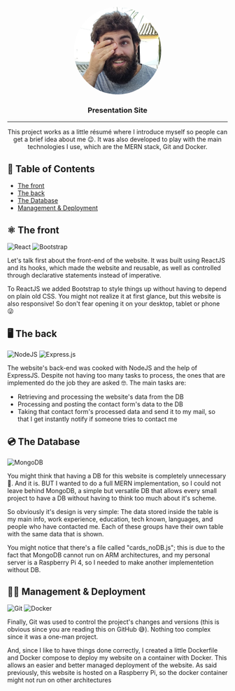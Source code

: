 <p align="center">
  <a href="" rel="noopener">
 <img width=200px height=200px src="./client/public/images/prestentationPic.jpg" alt="Project logo" style="border-radius: 50%"></a>
</p>

<h3 align="center">Presentation Site</h3>

---

<p align="center"> This project works as a little résumé where I introduce myself so people can get a brief idea about me 😉. It was also developed to play with the main technologies I use, which are the MERN stack, Git and Docker.
    <br> 
</p>

## 📝 Table of Contents

- [The front](#front)
- [The back](#back)
- [The Database](#database)
- [Management & Deployment](#management_deployment)

## ⚛ The front <a name = "front"></a>

![React](https://img.shields.io/badge/react-%2320232a.svg?style=for-the-badge&logo=react&logoColor=%2361DAFB)
![Bootstrap](https://img.shields.io/badge/bootstrap-%23563D7C.svg?style=for-the-badge&logo=bootstrap&logoColor=white)

Let's talk first about the front-end of the website. It was built using ReactJS and its hooks, which made the website and reusable, as well as controlled through declarative statements instead of imperative.

To ReactJS we added Bootstrap to style things up without having to depend on plain old CSS. You might not realize it at first glance, but this website is also responsive! So don't fear opening it on your desktop, tablet or phone 😜

## 🖥 The back <a name = "back"></a>

![NodeJS](https://img.shields.io/badge/node.js-6DA55F?style=for-the-badge&logo=node.js&logoColor=white)
![Express.js](https://img.shields.io/badge/express.js-%23404d59.svg?style=for-the-badge&logo=express&logoColor=%2361DAFB)

The website's back-end was cooked with NodeJS and the help of ExpressJS. Despite not having too many tasks to process, the ones that are implemented do the job they are asked 🤓. The main tasks are:

- Retrieving and processing the website's data from the DB
- Processing and posting the contact form's data to the DB
- Taking that contact form's processed data and send it to my mail, so that I get instantly notify if someone tries to contact me

## 💿 The Database <a name = "database"></a>

![MongoDB](https://img.shields.io/badge/MongoDB-%234ea94b.svg?style=for-the-badge&logo=mongodb&logoColor=white)

You might think that having a DB for this website is completely unnecessary 🤔. And it is. BUT I wanted to do a full MERN implementation, so I could not leave behind MongoDB, a simple but versatile DB that allows every small project to have a DB without having to think too much about it's scheme.

So obviously it's design is very simple: The data stored inside the table is my main info, work experience, education, tech known, languages, and people who have contacted me. Each of these groups have their own table with the same data that is shown.

You might notice that there's a file called "cards_noDB.js"; this is due to the fact that MongoDB cannot run on ARM architectures, and my personal server is a Raspberry Pi 4, so I needed to make another implementetion without DB.

## 🔧🚀 Management & Deployment <a name = "management_deployment"></a>

![Git](https://img.shields.io/badge/git-%23F05033.svg?style=for-the-badge&logo=git&logoColor=white)
![Docker](https://img.shields.io/badge/docker-%230db7ed.svg?style=for-the-badge&logo=docker&logoColor=white)

Finally, Git was used to control the project's changes and versions (this is obvious since you are reading this on GitHub 😅). Nothing too complex since it was a one-man project.

And, since I like to have things done correctly, I created a little Dockerfile and Docker compose to deploy my website on a container with Docker. This allows an easier and better managed deployment of the website. As said previously, this website is hosted on a Raspberry Pi, so the docker container might not run on other architectures
